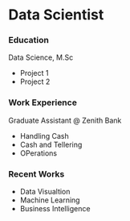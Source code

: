 # Data Scientist

### Education
Data Science, M.Sc
- Project 1
- Project 2

### Work Experience
Graduate Assistant @ Zenith Bank
- Handling Cash
- Cash and Tellering
- OPerations

### Recent Works
- Data Visualtion
- Machine Learning
- Business Intelligence

